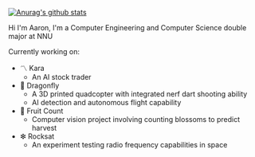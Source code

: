 [![Anurag's github stats](https://github-readme-stats.vercel.app/api?username=aborger&theme=algolia&show_icons=true)](https://github.com/anuraghazra/github-readme-stats)

Hi I'm Aaron,
I'm a Computer Engineering and Computer Science double major at NNU

Currently working on:
- 〽️ Kara
  - An AI stock trader
- 🦋 Dragonfly
   - A 3D printed quadcopter with integrated nerf dart shooting ability
   - AI detection and autonomous flight capability
- 🍎 Fruit Count
   - Computer vision project involving counting blossoms to predict harvest
- ❇ Rocksat
   - An experiment testing radio frequency capabilities in space

<!--
**aborger/aborger** is a ✨ _special_ ✨ repository because its `README.md` (this file) appears on your GitHub profile.

Here are some ideas to get you started:

- 🔭 I’m currently working on ...
- 🌱 I’m currently learning ...
- 👯 I’m looking to collaborate on ...
- 🤔 I’m looking for help with ...
- 💬 Ask me about ...
- 📫 How to reach me: ...
- 😄 Pronouns: ...
- ⚡ Fun fact: ...
-->
